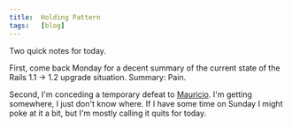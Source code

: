 ```yaml
---
title:  Holding Pattern
tags:   [blog]
---
```


Two quick notes for today.

First, come back Monday for a decent summary of the current state of the Rails 1.1 -> 1.2 upgrade situation. Summary: Pain.

Second, I'm conceding a temporary defeat to [Mauricio][]. I'm getting somewhere, I just don't know where. If I have some time on Sunday I might poke at it a bit, but I'm mostly calling it quits for today.

[Mauricio]: http://eigenclass.org/hiki.rb?happy2007-ruby-challenge

